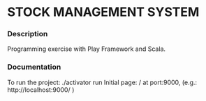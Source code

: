 # STOCK MANAGEMENT SYSTEM

### Description
Programming exercise with Play Framework and Scala.

### Documentation
To run the project: ./activator run
Initial page: / at port:9000,  (e.g.: http://localhost:9000/ )